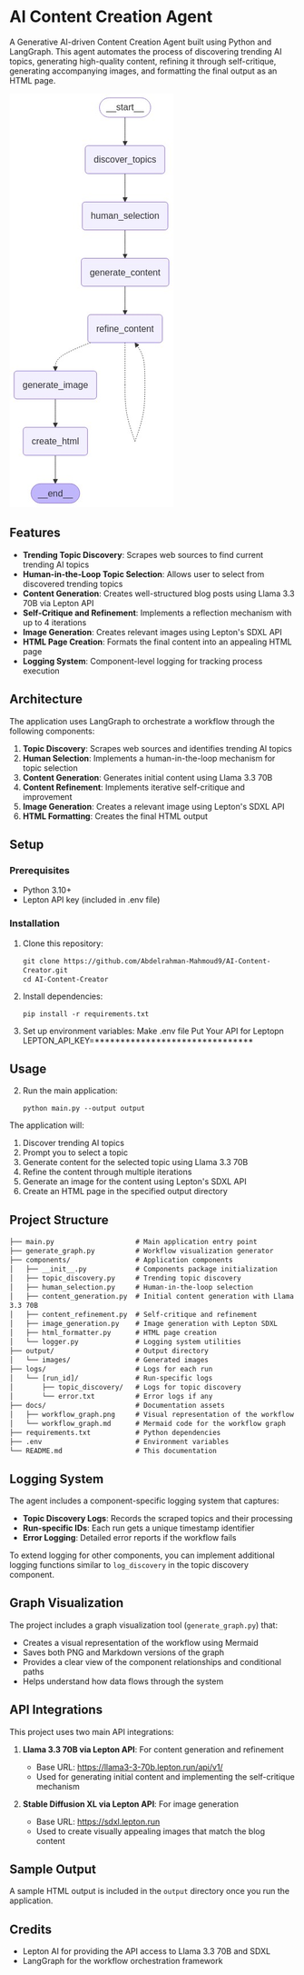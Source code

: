 # AI Content Creation Agent

A Generative AI-driven Content Creation Agent built using Python and LangGraph. This agent automates the process of discovering trending AI topics, generating high-quality content, refining it through self-critique, generating accompanying images, and formatting the final output as an HTML page.

![Workflow Graph](docs/workflow_graph.png)

## Features

- **Trending Topic Discovery**: Scrapes web sources to find current trending AI topics
- **Human-in-the-Loop Topic Selection**: Allows user to select from discovered trending topics
- **Content Generation**: Creates well-structured blog posts using Llama 3.3 70B via Lepton API
- **Self-Critique and Refinement**: Implements a reflection mechanism with up to 4 iterations
- **Image Generation**: Creates relevant images using Lepton's SDXL API
- **HTML Page Creation**: Formats the final content into an appealing HTML page
- **Logging System**: Component-level logging for tracking process execution

## Architecture

The application uses LangGraph to orchestrate a workflow through the following components:

1. **Topic Discovery**: Scrapes web sources and identifies trending AI topics
2. **Human Selection**: Implements a human-in-the-loop mechanism for topic selection
3. **Content Generation**: Generates initial content using Llama 3.3 70B
4. **Content Refinement**: Implements iterative self-critique and improvement
5. **Image Generation**: Creates a relevant image using Lepton's SDXL API
6. **HTML Formatting**: Creates the final HTML output

## Setup

### Prerequisites

- Python 3.10+
- Lepton API key (included in .env file)

### Installation

1. Clone this repository:
   ```
   git clone https://github.com/Abdelrahman-Mahmoud9/AI-Content-Creator.git   
   cd AI-Content-Creator
   ```

2. Install dependencies:
   ```
   pip install -r requirements.txt
   ```

3. Set up environment variables:
   Make .env file 
   Put Your API for Leptopn LEPTON_API_KEY=*******************************

## Usage

2. Run the main application:
   ```
   python main.py --output output
   ```

The application will:
1. Discover trending AI topics
2. Prompt you to select a topic
3. Generate content for the selected topic using Llama 3.3 70B
4. Refine the content through multiple iterations
5. Generate an image for the content using Lepton's SDXL API
6. Create an HTML page in the specified output directory

## Project Structure

```
├── main.py                    # Main application entry point
├── generate_graph.py          # Workflow visualization generator
├── components/                # Application components
│   ├── __init__.py            # Components package initialization
│   ├── topic_discovery.py     # Trending topic discovery
│   ├── human_selection.py     # Human-in-the-loop selection
│   ├── content_generation.py  # Initial content generation with Llama 3.3 70B
│   ├── content_refinement.py  # Self-critique and refinement
│   ├── image_generation.py    # Image generation with Lepton SDXL
│   ├── html_formatter.py      # HTML page creation
│   └── logger.py              # Logging system utilities
├── output/                    # Output directory
│   └── images/                # Generated images
├── logs/                      # Logs for each run
│   └── [run_id]/              # Run-specific logs
│       ├── topic_discovery/   # Logs for topic discovery
│       └── error.txt          # Error logs if any
├── docs/                      # Documentation assets
│   ├── workflow_graph.png     # Visual representation of the workflow
│   └── workflow_graph.md      # Mermaid code for the workflow graph
├── requirements.txt           # Python dependencies
├── .env                       # Environment variables
└── README.md                  # This documentation
```

## Logging System

The agent includes a component-specific logging system that captures:

- **Topic Discovery Logs**: Records the scraped topics and their processing
- **Run-specific IDs**: Each run gets a unique timestamp identifier
- **Error Logging**: Detailed error reports if the workflow fails

To extend logging for other components, you can implement additional logging functions similar to `log_discovery` in the topic discovery component.

## Graph Visualization

The project includes a graph visualization tool (`generate_graph.py`) that:

- Creates a visual representation of the workflow using Mermaid
- Saves both PNG and Markdown versions of the graph
- Provides a clear view of the component relationships and conditional paths
- Helps understand how data flows through the system

## API Integrations

This project uses two main API integrations:

1. **Llama 3.3 70B via Lepton API**: For content generation and refinement
   - Base URL: https://llama3-3-70b.lepton.run/api/v1/
   - Used for generating initial content and implementing the self-critique mechanism

2. **Stable Diffusion XL via Lepton API**: For image generation
   - Base URL: https://sdxl.lepton.run
   - Used to create visually appealing images that match the blog content

## Sample Output

A sample HTML output is included in the `output` directory once you run the application.

## Credits

- Lepton AI for providing the API access to Llama 3.3 70B and SDXL
- LangGraph for the workflow orchestration framework
